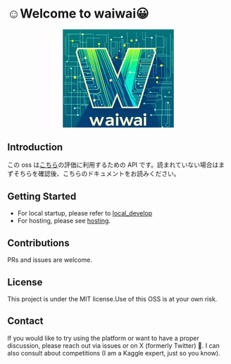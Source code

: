 # ☺️Welcome to waiwai😀

<p align="center"> <img src="./img/waiwai.png" width="50%" alt="waiwai"> </p>

## Introduction

この oss は[こちら](https://github.com/KOBATATU/waiwai)の評価に利用するための API です。読まれていない場合はまずそちらを確認後、こちらのドキュメントをお読みください。

## Getting Started

- For local startup, please refer to [local_develop](./docs/local_development)
- For hosting, please see [hosting](./docs/hosting).

## Contributions

PRs and issues are welcome.

## License

This project is under the MIT license.Use of this OSS is at your own risk.

## Contact

If you would like to try using the platform or want to have a proper discussion, please reach out via issues or on X (formerly Twitter) 🙇.
I can also consult about competitions (I am a Kaggle expert, just so you know).
